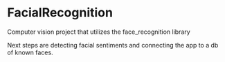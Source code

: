 # FacialRecognition
Computer vision project that utilizes the face_recognition library

Next steps are detecting facial sentiments and connecting the app to a db of known faces.
